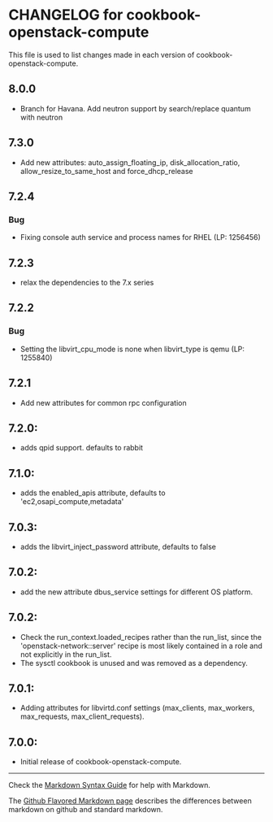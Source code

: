 # CHANGELOG for cookbook-openstack-compute

This file is used to list changes made in each version of cookbook-openstack-compute.

## 8.0.0
* Branch for Havana. Add neutron support by search/replace quantum with neutron

## 7.3.0
* Add new attributes: auto_assign_floating_ip, disk_allocation_ratio, allow_resize_to_same_host
  and force_dhcp_release

## 7.2.4
### Bug
* Fixing console auth service and process names for RHEL (LP: 1256456)

## 7.2.3
* relax the dependencies to the 7.x series

## 7.2.2
### Bug
* Setting the libvirt_cpu_mode is none when libvirt_type is qemu (LP: 1255840)

## 7.2.1
* Add new attributes for common rpc configuration

## 7.2.0:
* adds qpid support. defaults to rabbit

## 7.1.0:
* adds the enabled_apis attribute, defaults to 'ec2,osapi_compute,metadata'

## 7.0.3:
* adds the libvirt_inject_password attribute, defaults to false

## 7.0.2:
* add the new attribute dbus_service settings for different OS platform.

## 7.0.2:
* Check the run_context.loaded_recipes rather than the run_list, since the
  'openstack-network::server' recipe is most likely contained in a role and
  not explicitly in the run_list.
* The sysctl cookbook is unused and was removed as a dependency.

## 7.0.1:
* Adding attributes for libvirtd.conf settings (max_clients, max_workers,
  max_requests, max_client_requests).

## 7.0.0:
* Initial release of cookbook-openstack-compute.

- - -
Check the [Markdown Syntax Guide](http://daringfireball.net/projects/markdown/syntax) for help with Markdown.

The [Github Flavored Markdown page](http://github.github.com/github-flavored-markdown/) describes the differences between markdown on github and standard markdown.

